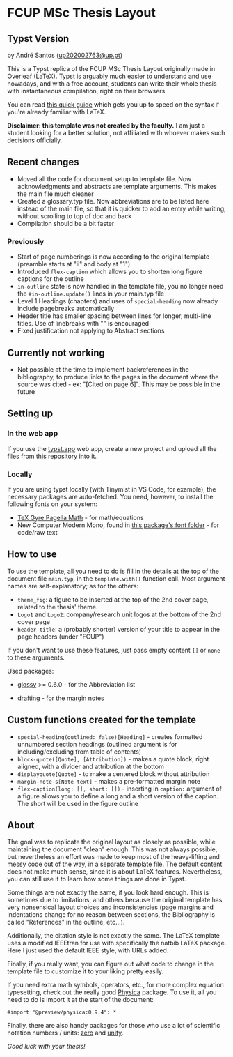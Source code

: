 # FCUP MSc Thesis Layout
## Typst Version

by André Santos ([up202002763@up.pt](mailto:up202002763@up.pt))

This is a Typst replica of the FCUP MSc Thesis Layout originally made in Overleaf (LaTeX). Typst is arguably much easier to understand and use nowadays, and with a free account, students can write their whole thesis with instantaneous compilation, right on their browsers.

You can read [this quick guide](https://typst.app/docs/guides/guide-for-latex-users/) which gets you up to speed on the syntax if you're already familiar with LaTeX.

**Disclaimer: this template was not created by the faculty.** I am just a student looking for a better solution, not affiliated with whoever makes such decisions officially.

## Recent changes
- Moved all the code for document setup to template file. Now acknowledgments and abstracts are template arguments. This makes the main file much cleaner
- Created a glossary.typ file. Now abbreviations are to be listed here instead of the main file, so that it is quicker to add an entry while writing, without scrolling to top of doc and back
- Compilation should be a bit faster

### Previously
- Start of page numberings is now according to the original template (preamble starts at "ii" and body at "1")
- Introduced `flex-caption` which allows you to shorten long figure captions for the outline
- `in-outline` state is now handled in the template file, you no longer need the `#in-outline.update()` lines in your main.typ file 
- Level 1 Headings (chapters) and uses of `special-heading` now already include pagebreaks automatically
- Header title has smaller spacing between lines for longer, multi-line titles. Use of linebreaks with "\" is encouraged
- Fixed justification not applying to Abstract sections

## Currently not working

- Not possible at the time to implement backreferences in the bibliography, to produce links to the pages in the document where the source was cited - ex: "[Cited on page 6]". This may be possible in the future

## Setting up

### In the web app
If you use the [typst.app](typst.app) web app, create a new project and upload all the files from this repository into it. 

### Locally
If you are using typst locally (with Tinymist in VS Code, for example), the necessary packages are auto-fetched. 
You need, however, to install the following fonts on your system:
- [TeX Gyre Pagella Math](https://www.gust.org.pl/projects/e-foundry/tg-math/download/index_html#Pagella_Math) - for math/equations
- New Computer Modern Mono, found in [this package's font folder](https://ctan.org/pkg/newcomputermodern) - for code/raw text 

## How to use

To use the template, all you need to do is fill in the details at the top of the document file `main.typ`, in the `template.with()` function call. Most argument names are self-explanatory; as for the others:

 - `theme_fig`: a figure to be inserted at the top of the 2nd cover page, related to the thesis' theme.
 - `Logo1` and `Logo2`: company/research unit logos at the bottom of the 2nd cover page
- `header-title`: a (probably shorter) version of your title to appear in the page headers (under "FCUP")

If you don't want to use these features, just pass empty content `[]` or `none` to these arguments.



Used packages:

 - [glossy](https://typst.app/universe/package/glossy/) >= 0.6.0 - for the Abbreviation list
    
 - [drafting](https://typst.app/universe/package/drafting) - for the margin notes
    
## Custom functions created for the template

 - `special-heading(outlined: false)[Heading]` - creates formatted unnumbered section headings (outlined argument is for including/excluding from table of contents)
 - `block-quote([Quote], [Attribution])` - makes a quote block, right aligned, with a divider and attribution at the bottom
 - `displayquote[Quote]` - to make a centered block without attribution
 - `margin-note-s[Note text]` - makes a pre-formatted margin note
 - `flex-caption(long: [], short: [])` - inserting in `caption:` argument of a figure allows you to define a long and a short version of the caption. The short will be used in the figure outline

## About
 
The goal was to replicate the original layout as closely as possible, while maintaining the document "clean" enough. This was not always possible, but nevertheless an effort was made to keep most of the heavy-lifting and messy code out of the way, in a separate template file. The default content does not make much sense, since it is about LaTeX features. Nevertheless, you can still use it to learn how some things are done in Typst. 

Some things are not exactly the same, if you look hard enough. This is sometimes due to limitations, and others because the original template has very nonsensical layout choices and inconsistencies (page margins and indentations change for no reason between sections, the Bibliography is called "References" in the outline, etc...). 

Additionally, the citation style is not exactly the same. The LaTeX template uses a modified IEEEtran for use with specifically the natbib LaTeX package. Here I just used the default IEEE style, with URLs added.

Finally, if you really want, you can figure out what code to change in the template file to customize it to your liking pretty easily.

If you need extra math symbols, operators, etc., for more complex equation typesetting, check out the really good [Physica](https://typst.app/universe/package/physica/) package.
To use it, all you need to do is import it at the start of the document: 

```
#import "@preview/physica:0.9.4": *
```

Finally, there are also handy packages for those who use a lot of scientific notation numbers / units: [zero](https://typst.app/universe/package/zero) and [unify](https://typst.app/universe/package/unify).

*Good luck with your thesis!*